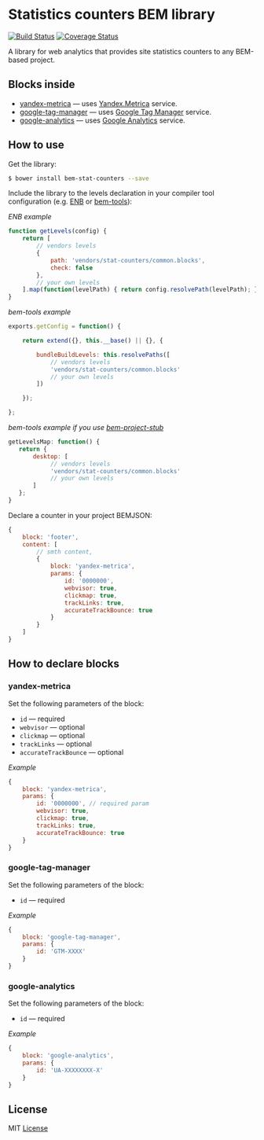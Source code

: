 # Statistics counters BEM library
[![Build Status](https://travis-ci.org/bem-incubator/stat-counters.svg)](https://travis-ci.org/bem-incubator/stat-counters)
[![Coverage Status](https://coveralls.io/repos/bem-incubator/stat-counters/badge.svg)](https://coveralls.io/r/bem-incubator/stat-counters)

A library for web analytics that provides site statistics counters to any BEM-based project.

## Blocks inside
  - [yandex-metrica](#yandex-metrica) — uses [Yandex.Metrica](https://metrica.yandex.com) service.
  - [google-tag-manager](#google-tag-manager) — uses [Google Tag Manager](https://www.google.com/tagmanager/) service.
  - [google-analytics](#google-analytics) — uses [Google Analytics](https://www.google.com/analytics) service.

## How to use

Get the library:

```sh
$ bower install bem-stat-counters --save
```

Include the library to the levels declaration in your compiler tool configuration (e.g. [ENB](https://github.com/enb-make/enb) or [bem-tools](https://ru.bem.info/tools/bem/bem-tools/)):

*ENB example*
```js
function getLevels(config) {
    return [
        // vendors levels
        {
            path: 'vendors/stat-counters/common.blocks',
            check: false
        },
        // your own levels
    ].map(function(levelPath) { return config.resolvePath(levelPath); });
}
```

*bem-tools example*
```js
exports.getConfig = function() {

    return extend({}, this.__base() || {}, {

        bundleBuildLevels: this.resolvePaths([
            // vendors levels
            'vendors/stat-counters/common.blocks'
            // your own levels
        ])

    });

};
```

*bem-tools example if you use [bem-project-stub](https://github.com/bem/project-stub)*
```js
getLevelsMap: function() {
   return {
       desktop: [
            // vendors levels
            'vendors/stat-counters/common.blocks'
            // your own levels
       ]
   };
}
```

Declare a counter in your project BEMJSON:

```js
{
    block: 'footer',
    content: [
        // smth content,
        {
            block: 'yandex-metrica',
            params: {
                id: '0000000',
                webvisor: true,
                clickmap: true,
                trackLinks: true,
                accurateTrackBounce: true
            }
        }
    ]
}
```

## How to declare blocks
### yandex-metrica

Set the following parameters of the block:

* `id` — required
* `webvisor` — optional
* `clickmap` — optional
* `trackLinks` — optional
* `accurateTrackBounce` — optional

*Example*
```js
{
    block: 'yandex-metrica',
    params: {
        id: '0000000', // required param
        webvisor: true,
        clickmap: true,
        trackLinks: true,
        accurateTrackBounce: true
    }
}
```

### google-tag-manager

Set the following parameters of the block:

* `id` — required

*Example*
```js
{
    block: 'google-tag-manager',
    params: {
        id: 'GTM-XXXX'
    }
}
```

### google-analytics

Set the following parameters of the block:

* `id` — required

*Example*
```js
{
    block: 'google-analytics',
    params: {
        id: 'UA-XXXXXXXX-X'
    }
}
```

## License

MIT [License](https://github.com/bem-incubator/stat-counters/blob/master/LICENSE)
